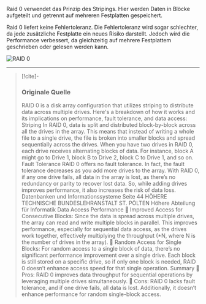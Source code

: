 Raid 0 verwendet das Prinzip des Stripings. Hier werden Daten in Blöcke aufgeteilt und getrennt auf mehreren Festplatten gespeichert.

Raid 0 liefert keine Fehlertoleranz. Die Fehlertoleranz wird sogar schlechter, da jede zusätzliche Festplatte ein neues Risiko darstellt. Jedoch wird die Performance verbessert, da gleichzeitig auf mehrere Festplattem geschrieben oder gelesen werden kann.

![RAID 0](https://www.easeus.de/images/en/screenshot/partition-manager/raid-0.png)

---

> [!cite]-
> ### Originale Quelle
> RAID 0 is a disk array configuration that utilizes striping to distribute data across multiple drives. Here's a
breakdown of how it works and its implications on performance, fault tolerance, and data access:
Striping
In RAID 0, data is split and distributed block-by-block across
all the drives in the array. This means that instead of writing a
whole file to a single drive, the file is broken into smaller blocks
and spread sequentially across the drives. When you have two
drives in RAID 0, each drive receives alternating blocks of data.
For instance, block A might go to Drive 1, block B to Drive 2,
block C to Drive 1, and so on.
Fault Tolerance
RAID 0 offers no fault tolerance. In fact, the fault tolerance decreases as you add more drives to the array.
With RAID 0, if any one drive fails, all data in the array is lost, as there’s no redundancy or parity to recover
lost data. So, while adding drives improves performance, it also increases the risk of data loss.
Datenbanken und Informationssysteme Seite 44
HÖHERE TECHNISCHE BUNDESLEHRANSTALT ST. PÖLTEN
Höhere Abteilung für Informatik
Data Access Performance
 Improved Access for Consecutive Blocks: Since the data is spread across multiple drives, the array
can read and write multiple blocks in parallel. This improves performance, especially for sequential
data access, as the drives work together, effectively multiplying the throughput (*N, where N is the
number of drives in the array).
 Random Access for Single Blocks: For random access to a single block of data, there’s no significant
performance improvement over a single drive. Each block is still stored on a specific drive, so if only
one block is needed, RAID 0 doesn’t enhance access speed for that single operation.
Summary
 Pros: RAID 0 improves data throughput for sequential operations by leveraging multiple drives
simultaneously.
 Cons: RAID 0 lacks fault tolerance, and if one drive fails, all data is lost. Additionally, it doesn’t enhance
performance for random single-block access.